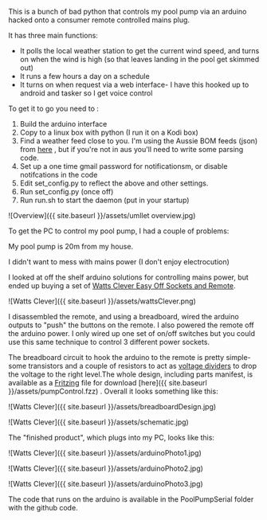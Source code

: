 This is a bunch of bad python that controls my pool pump via an arduino hacked onto a consumer remote controlled mains plug.

It has three main functions:

-  It polls the local weather station to get the current wind speed, and turns on when the wind is high (so that leaves landing in the pool get skimmed out)
-  It runs a few hours a day on a schedule
-  It turns on when request via a web interface- I have this hooked up to android and tasker so I get voice control


To get it to go you need to :

1. Build the arduino interface
2. Copy to a linux box with python (I run it on a Kodi box)
3. Find a weather feed close to you. I'm using the Aussie BOM feeds (json) from [here](http://www.bom.gov.au/catalogue/data-feeds.shtml#obs-ind) , but if you're not in aus you'll need to write some parsing code.
4. Set up a one time gmail password for notificationsm, or disable notifcations in the code
5. Edit set_config.py to reflect the above and other settings.
6. Run set_config.py (once off)
7. Run run.sh to start the daemon (put in your startup)


![Overview]({{ site.baseurl }}/assets/umllet overview.jpg)


To get the PC to control my pool pump, I had a couple of problems:

My pool pump is 20m from my house.

I didn't want to mess with mains power (I don't enjoy electrocution)


I looked at off the shelf arduino solutions for controlling mains power, but ended up buying a set of [Watts Clever Easy Off Sockets and Remote](http://www.aussietradesupplies.com.au/catalogue/energy_saving/watts_clever_easy_off_remote_control_socket_4_pack_remote_was_7495_now_5500).


![Watts Clever]({{ site.baseurl }}/assets/wattsClever.png)


I disassembled the remote, and using a breadboard, wired the arduino outputs to "push" the buttons on the remote. I also powered the remote off the arduino power. I only wired up one set of on/off switches but you could use this same technique to control 3 different power sockets.

The breadboard circuit to hook the arduino to the remote is pretty simple- some transistors and a couple of resistors to act as [voltage dividers](https://en.wikipedia.org/wiki/Voltage_divider) to drop the voltage to the right level.The whole design, including parts manifest, is available as a [Fritzing](http://fritzing.org/home/) file for download [here]({{ site.baseurl }}/assets/pumpControl.fzz)
. Overall it looks something like this:


![Watts Clever]({{ site.baseurl }}/assets/breadboardDesign.jpg)


![Watts Clever]({{ site.baseurl }}/assets/schematic.jpg)


The "finished product", which plugs into my PC,  looks like this:

![Watts Clever]({{ site.baseurl }}/assets/arduinoPhoto1.jpg)

![Watts Clever]({{ site.baseurl }}/assets/arduinoPhoto2.jpg)

![Watts Clever]({{ site.baseurl }}/assets/arduinoPhoto3.jpg)


The code that runs on the arduino is available in the PoolPumpSerial folder with the github code.



